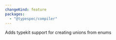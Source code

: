 ```yaml
---
changeKind: feature
packages:
  - "@typespec/compiler"
---
```


Adds typekit support for creating unions from enums